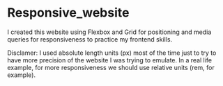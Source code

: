 # Responsive_website
I created this website using Flexbox and Grid for positioning and media queries for responsiveness to practice my frontend skills. 

Disclamer: I used absolute length units (px) most of the time just to try to have more precision of the website I was trying to emulate. In a real life example, for more responsiveness we should use relative units (rem, for example).
